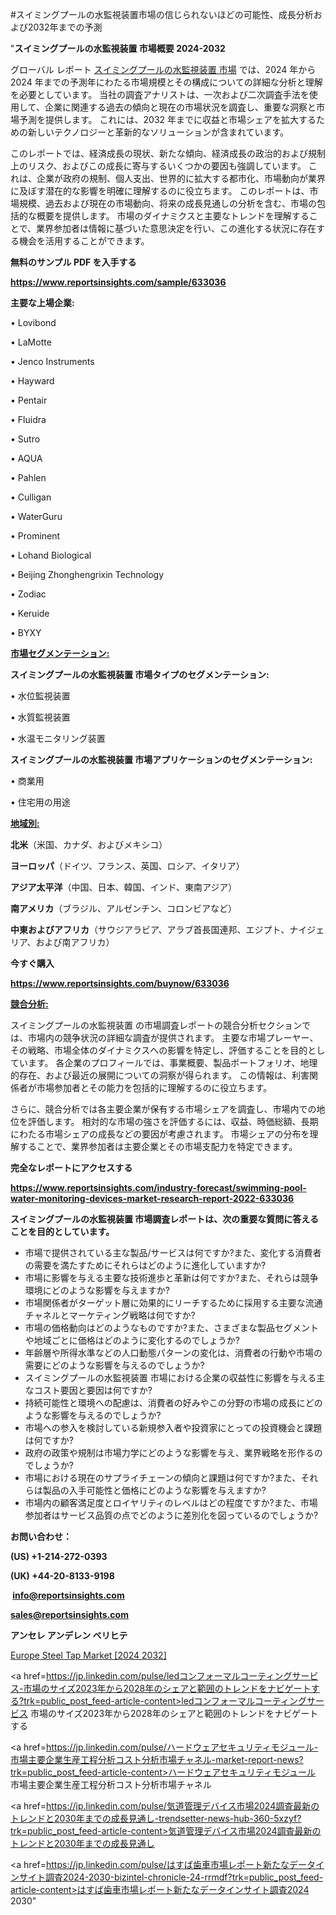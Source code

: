 #スイミングプールの水監視装置市場の信じられないほどの可能性、成長分析および2032年までの予測

"<strong>スイミングプールの水監視装置 市場概要 2024-2032</strong>

グローバル レポート <a href=https://www.reportsinsights.com/sample/633036>スイミングプールの水監視装置 市場</a> では、2024 年から 2024 年までの予測年にわたる市場規模とその構成についての詳細な分析と理解を必要としています。 当社の調査アナリストは、一次および二次調査手法を使用して、企業に関連する過去の傾向と現在の市場状況を調査し、重要な洞察と市場予測を提供します。 これには、2032 年までに収益と市場シェアを拡大​​するための新しいテクノロジーと革新的なソリューションが含まれています。

このレポートでは、経済成長の現状、新たな傾向、経済成長の政治的および規制上のリスク、およびこの成長に寄与するいくつかの要因も強調しています。 これは、企業が政府の規制、個人支出、世界的に拡大する都市化、市場動向が業界に及ぼす潜在的な影響を明確に理解するのに役立ちます。 このレポートは、市場規模、過去および現在の市場動向、将来の成長見通しの分析を含む、市場の包括的な概要を提供します。 市場のダイナミクスと主要なトレンドを理解することで、業界参加者は情報に基づいた意思決定を行い、この進化する状況に存在する機会を活用することができます。

<strong><b>無料のサンプル PDF を入手する</b></strong>

<a href=https://www.reportsinsights.com/sample/633036><strong><u>https://www.reportsinsights.com/sample/633036</u></strong></a>

<strong>主要な上場企業:</strong>

• Lovibond

• LaMotte

• Jenco Instruments

• Hayward

• Pentair

• Fluidra

• Sutro

• AQUA

• Pahlen

• Culligan

• WaterGuru

• Prominent

• Lohand Biological

• Beijing Zhonghengrixin Technology

• Zodiac

• Keruide

• BYXY

<strong><u>市場セグメンテーション</u></strong><strong><u>:</u></strong>

<strong>スイミングプールの水監視装置 市場タイプのセグメンテーション:</strong>

• 水位監視装置

• 水質監視装置

• 水温モニタリング装置

<strong>スイミングプールの水監視装置 市場アプリケーションのセグメンテーション:</strong>

• 商業用

• 住宅用の用途

<strong><u>地域別</u></strong><strong><u>:</u></strong>

<strong>北米</strong>（米国、カナダ、およびメキシコ）

<strong>ヨーロッパ</strong>（ドイツ、フランス、英国、ロシア、イタリア）

<strong>アジア太平洋</strong>（中国、日本、韓国、インド、東南アジア）

<strong>南アメリカ</strong>（ブラジル、アルゼンチン、コロンビアなど）

<strong>中東およびアフリカ</strong>（サウジアラビア、アラブ首長国連邦、エジプト、ナイジェリア、および南アフリカ）

<strong>今すぐ購入</strong>

<a href=https://www.reportsinsights.com/buynow/633036><strong><u>https://www.reportsinsights.com/buynow/633036</u></strong></a>

<strong><u>競合分析:</u></strong>

スイミングプールの水監視装置 の市場調査レポートの競合分析セクションでは、市場内の競争状況の詳細な調査が提供されます。 主要な市場プレーヤー、その戦略、市場全体のダイナミクスへの影響を特定し、評価することを目的としています。 各企業のプロフィールでは、事業概要、製品ポートフォリオ、地理的存在、および最近の展開についての洞察が得られます。 この情報は、利害関係者が市場参加者とその能力を包括的に理解するのに役立ちます。

さらに、競合分析では各主要企業が保有する市場シェアを調査し、市場内での地位を評価します。 相対的な市場の強さを評価するには、収益、時価総額、長期にわたる市場シェアの成長などの要因が考慮されます。 市場シェアの分布を理解することで、業界参加者は主要企業とその市場支配力を特定できます。

<strong>完全なレポートにアクセスする</strong>

<a href=https://www.reportsinsights.com/industry-forecast/swimming-pool-water-monitoring-devices-market-research-report-2022-633036><strong><u><b>https://www.reportsinsights.com/industry-forecast/swimming-pool-water-monitoring-devices-market-research-report-2022-633036</b></u></strong></a>

<strong><b>スイミングプールの水監視装置 市場調査レポートは、次の重要な質問に答えることを目的としています。</b></strong>
<ul>
  <li>市場で提供されている主な製品/サービスは何ですか?また、変化する消費者の需要を満たすためにそれらはどのように進化していますか?</li>
  <li>市場に影響を与える主要な技術進歩と革新は何ですか?また、それらは競争環境にどのような影響を与えますか?</li>
  <li>市場関係者がターゲット層に効果的にリーチするために採用する主要な流通チャネルとマーケティング戦略は何ですか?</li>
  <li>市場の価格動向はどのようなものですか?また、さまざまな製品セグメントや地域ごとに価格はどのように変化するのでしょうか?</li>
  <li>年齢層や所得水準などの人口動態パターンの変化は、消費者の行動や市場の需要にどのような影響を与えるのでしょうか?</li>
  <li>スイミングプールの水監視装置 市場における企業の収益性に影響を与える主なコスト要因と要因は何ですか?</li>
  <li>持続可能性と環境への配慮は、消費者の好みやこの分野の市場の成長にどのような影響を与えるのでしょうか?</li>
  <li>市場への参入を検討している新規参入者や投資家にとっての投資機会と課題は何ですか?</li>
  <li>政府の政策や規制は市場力学にどのような影響を与え、業界戦略を形作るのでしょうか?</li>
  <li>市場における現在のサプライチェーンの傾向と課題は何ですか?また、それらは製品の入手可能性と価格にどのような影響を与えますか?</li>
  <li>市場内の顧客満足度とロイヤリティのレベルはどの程度ですか?また、市場参加者はサービス品質の点でどのように差別化を図っているのでしょうか?</li>
</ul>
<strong>お問い合わせ：</strong>

<strong>(US) +1-214-272-0393</strong>

<strong>(UK) +44-20-8133-9198</strong>

<strong> </strong><a href=info@reportsinsights.com><strong><u>info@reportsinsights.com</u></strong></a>

<a href=sales@reportsinsights.com><strong><u>sales@reportsinsights.com</u></strong></a>

<strong>アンセレ アンデレン ベリヒテ</strong>

<a href=https://www.linkedin.com/pulse/europe-steel-tap-markets-2024-comprehensive-p1wbf/>Europe Steel Tap Market [2024 2032]</a>

<a href=https://jp.linkedin.com/pulse/ledコンフォーマルコーティングサービス-市場のサイズ2023年から2028年のシェアと範囲のトレンドをナビゲートする?trk=public_post_feed-article-content>ledコンフォーマルコーティングサービス 市場のサイズ2023年から2028年のシェアと範囲のトレンドをナビゲートする</a>

<a href=https://jp.linkedin.com/pulse/ハードウェアセキュリティモジュール-市場主要企業生産工程分析コスト分析市場チャネル-market-report-news?trk=public_post_feed-article-content>ハードウェアセキュリティモジュール 市場主要企業生産工程分析コスト分析市場チャネル</a>

<a href=https://jp.linkedin.com/pulse/気道管理デバイス市場2024調査最新のトレンドと2030年までの成長見通し-trendsetter-news-hub-360-5xzyf?trk=public_post_feed-article-content>気道管理デバイス市場2024調査最新のトレンドと2030年までの成長見通し</a>

<a href=https://jp.linkedin.com/pulse/はすば歯車市場レポート新たなデータインサイト調査2024-2030-bizintel-chronicle-24-rrmdf?trk=public_post_feed-article-content>はすば歯車市場レポート新たなデータインサイト調査2024 2030</a>"
